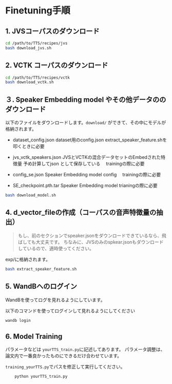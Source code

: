 # Finetuning手順

## 1. JVSコーパスのダウンロード

```bash
cd /path/to/TTS/recipes/jvs
bash download_jvs.sh
```

## 2. VCTK コーパスのダウンロード

```bash
cd /path/to/TTS/recipes/vctk
bash download_vctk.sh
```


## ３. Speaker Embedding model やその他データののダウンロード

以下のファイルをダウンロードします。`download/` ができて、その中にモデルが格納されます。
- dataset_config.json
  dataset用のconfig.json
  extract_speaker_feature.shを叩くときに必要
  
- jvs_vctk_speakers.json
  JVSとVCTKの混合データセットのEmbedされた特徴量
  予め計算してjson として保存している
　trainingの際に必要

- config_se.json 
  Speaker Embedding model config
　trainingの際に必要

- SE_checkpoint.pth.tar 
  Speaker Embedding model
  trianingの際に必要
```bash
bash download_model.sh
```
## 4. d_vector_fileの作成（コーパスの音声特徴量の抽出）

> もし、前のセクションでspeaker.jsonをダウンロードできているなら、飛ばしても大丈夫です。
> ちなみに、JVSのみのspkear.jsonもダウンロードしているので、適時使ってください。

exp/に格納されます。
```bash
bash extract_speaker_feature.sh
```

## 5. WandBへのログイン
WandBを使ってログを見れるようにしています。

以下のコマンドを使ってログインして見れるようにしてください
```bash
wandb login
```
## 6. Model Training
 
パラメータなどは `yourTTS_train.py`に記述してあります。
パラメータ調整は、論文内で一番良かったものにできるだけ合わせています。

`training_yourTTS.py`でパスを修正して実行してください。

```bash
    python yourTTS_train.py
```
